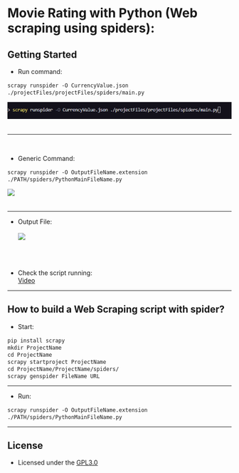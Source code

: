 # Movie Rating with Python (Web scraping using spiders):

## Getting Started
- Run command:
~~~Shell
scrapy runspider -O CurrencyValue.json ./projectFiles/projectFiles/spiders/main.py
~~~

<img src = "https://github.com/GabrielZuany/Python/blob/master/Projects/CurrencyConverter_WebScraping/media/command.png" /><br><br>

---
<br>

- Generic Command:
~~~Shell
scrapy runspider -O OutputFileName.extension ./PATH/spiders/PythonMainFileName.py
~~~~
<img src = "https://github.com/GabrielZuany/Python/blob/master/Projects//CurrencyConverter_WebScraping/media/genericCommand.png" /><br><br>

---

- Output File:<br><br>
<img src = "https://github.com/GabrielZuany/Python/blob/master/Projects/CurrencyConverter_WebScraping/media/output.png" /><br><br>

<br>

- Check the script running:<br>
 [Video](https://github.com/GabrielZuany/Python/blob/master/Projects/MovieRating_WebScraping/media/imdb.py%20-%20MovieRating_WebScraping%20-%20Visual%20Studio%20Code%202022-10-11%2019-39-40.mp4)

---

## How to build a Web Scraping script with spider?
- Start:
~~~~Shell
pip install scrapy
mkdir ProjectName
cd ProjectName
scrapy startproject ProjectName
cd ProjectName/ProjectName/spiders/
scrapy genspider FileName URL
~~~~
---

- Run:
~~~Shell
scrapy runspider -O OutputFileName.extension ./PATH/spiders/PythonMainFileName.py
~~~~

---

## License
- Licensed under the [GPL3.0](https://www.gnu.org/licenses/gpl-3.0.pt-br.html)
